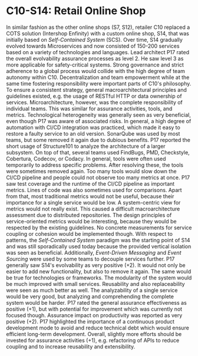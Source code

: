 # C10-S14: Retail Online Shop

In similar fashion as the other online shops (S7, S12), retailer C10 replaced a COTS solution (Intershop Enfinity) with a custom online shop, S14, that was initially based on *Self-Contained System* (SCS). Over time, S14 gradually evolved towards Microservices and now consisted of 150-200 services based on a variety of technologies and languages. Lead architect P17 rated the overall evolvability assurance processes as level 2. He saw level 3 as more applicable for safety-critical systems. Strong governance and strict adherence to a global process would collide with the high degree of team autonomy within C10. Decentralization and team empowerment while at the same time fostering responsibility were important parts of C10's philosophy. To ensure a consistent strategy, general macroarchitectural principles and guidelines existed, e.g. the usage of RESTful HTTP or data ownership of services. Microarchitecture, however, was the complete responsibility of individual teams. This was similar for assurance activities, tools, and metrics. Technological heterogeneity was generally seen as very beneficial, even though P17 was aware of associated risks. In general, a high degree of automation with CI/CD integration was practiced, which made it easy to restore a faulty service to an old version. SonarQube was used by most teams, but some removed it again due to dubious benefits. P17 reported the short usage of Structure101 to analyze the architecture of a larger subsystem. On top of that, several teams used FindBugs, PMD, Checkstyle, Cobertura, Codecov, or Codacy. In general, tools were often used temporarily to address specific problems. After resolving these, the tools were sometimes removed again. Too many tools would slow down the CI/CD pipeline and people could not observe too many metrics at once. P17 saw test coverage and the runtime of the CI/CD pipeline as important metrics. Lines of code was also sometimes used for comparisons. Apart from that, most traditional metrics would not be useful, because their importance for a single service would be low. A system-centric view for metrics would not really exist. This caused a difficult macroarchitecture assessment due to distributed repositories. The design principles of service-oriented metrics would be interesting, because they would be respected by the existing guidelines. No concrete measurements for service coupling or cohesion would be implemented though. With respect to patterns, the *Self-Contained System* paradigm was the starting point of S14 and was still sporadically used today because the provided vertical isolation was seen as beneficial. Additionally, *Event-Driven Messaging* and *Event Sourcing* were used by some teams to decouple services further. P17 generally saw S14's evolvability as very positive (+2). It would not only be easier to add new functionality, but also to remove it again. The same would be true for technologies or frameworks. The modularity of the system would be much improved with small services. Reusability and also replaceability were seen as much better as well. The analyzability of a single service would be very good, but analyzing and comprehending the complete system would be harder. P17 rated the general assurance effectiveness as positive (+1), but with potential for improvement which was currently not focused though. Assurance impact on productivity was reported as very positive (+2). P17 highlighted the importance of a continuous product development mode to avoid and reduce technical debt which would ensure efficient long-term development. Overall, slightly more efforts should be invested for assurance activities (+1), e.g. refactoring of APIs to reduce coupling and to increase reusability and extensibility.